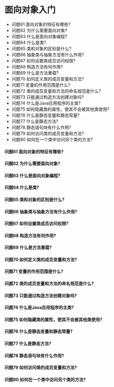 面向对象入门
========
- 问题61 面向对象的特征有哪些? 
- 问题62 为什么需要面向对象?
- 问题63 什么是面向对象编程?
- 问题64 什么是类?
- 问题65 类和对象的区别是什么?
- 问题66 抽象类与抽象方法有什么作用?
- 问题67 如何设置类成员访问权限?
- 问题68 构造方法有何作用?
- 问题69 什么是方法重载?
- 问题70 如何定义类的成员变量和方法?
- 问题71 变量的作用范围是什么?
- 问题72 类的成员变量和方法的命名规范是什么?
- 问题73 只能通过构造方法创建对象吗?
- 问题74 什么是Java应用程序的主类?
- 问题75 如何隐藏类的属性，使其不会被其他类使用?
- 问题76 什么是静态变量和静态常量?
- 问题77 什么是静态方法?
- 问题78 静态语句块有什么作用?
- 问题79 如何访问类的成员变量和方法?
- 问题80 如何在一个类中访问另个类的方法?

#### 问题61 面向对象的特征有哪些? 
#### 问题62 为什么需要面向对象?
#### 问题63 什么是面向对象编程?
#### 问题64 什么是类?
#### 问题65 类和对象的区别是什么?
#### 问题66 抽象类与抽象方法有什么作用?
#### 问题67 如何设置类成员访问权限?
#### 问题68 构造方法有何作用?
#### 问题69 什么是方法重载?
#### 问题70 如何定义类的成员变量和方法?
#### 问题71 变量的作用范围是什么?
#### 问题72 类的成员变量和方法的命名规范是什么?
#### 问题73 只能通过构造方法创建对象吗?
#### 问题74 什么是Java应用程序的主类?
#### 问题75 如何隐藏类的属性，使其不会被其他类使用?
#### 问题76 什么是静态变量和静态常量?
#### 问题77 什么是静态方法?
#### 问题78 静态语句块有什么作用?
#### 问题79 如何访问类的成员变量和方法?
#### 问题80 如何在一个类中访问另个类的方法?












